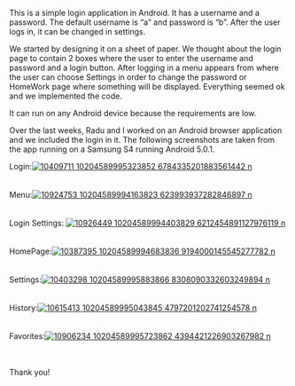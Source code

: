 This is a simple login application in Android. It has a username and a password. 
The default username is “a” and password is “b”. After the user logs in, it can be changed in settings.

We started by designing it on a sheet of paper. We thought about the login page to contain 2 boxes where the user to enter the username and password and a login button.
After logging in a menu appears from where the user can choose Settings in order to change the password or HomeWork page where something will be displayed.
Everything seemed ok and we implemented the code.

It can run on any Android device because the requirements are low.

Over the last weeks, Radu and I worked on an Android browser application and we included the login in it. The following screenshots are taken from the app running on a Samsung S4 running Android 5.0.1.

Login:<a href='http://postimage.org/' target='_blank'><img src='http://s15.postimg.org/wfp7apzfv/10409711_10204589995323852_6784335201883561442_n.jpg' border='0' alt="10409711 10204589995323852 6784335201883561442 n" /></a><br /><a target='_blank' href='http://postimage.org/'></a><br /><br />Menu:<a href='http://postimage.org/' target='_blank'><img src='http://s14.postimg.org/fqwht5usx/10924753_10204589994163823_623993937282846897_n.jpg' border='0' alt="10924753 10204589994163823 623993937282846897 n" /></a><br /><a target='_blank' href='http://postimage.org/app.php'></a><br /><br />Login Settings: <a href='http://postimage.org/' target='_blank'><img src='http://s21.postimg.org/wb2t6am0n/10926449_10204589994403829_6212454891127976119_n.jpg' border='0' alt="10926449 10204589994403829 6212454891127976119 n" /></a><br /><a target='_blank' href='http://postimage.org/app.php'></a><br /><br />HomePage:<a href='http://postimage.org/' target='_blank'><img src='http://s27.postimg.org/d5z0e17kz/10387395_10204589994683836_9194000145545277782_n.jpg' border='0' alt="10387395 10204589994683836 9194000145545277782 n" /></a><br /><a target='_blank' href='http://postimage.org/'></a><br /><br />Settings:<a href='http://postimage.org/' target='_blank'><img src='http://s16.postimg.org/9gj9d01yt/10403298_10204589995883866_8308090332603249894_n.jpg' border='0' alt="10403298 10204589995883866 8308090332603249894 n" /></a><br /><a target='_blank' href='http://postimage.org/'></a><br /><br />History:<a href='http://postimage.org/' target='_blank'><img src='http://s13.postimg.org/7r3u2nwzb/10615413_10204589995043845_4797201202741254578_n.jpg' border='0' alt="10615413 10204589995043845 4797201202741254578 n" /></a><br /><a target='_blank' href='http://postimage.org/'></a><br /><br />Favorites:<a href='http://postimage.org/' target='_blank'><img src='http://s4.postimg.org/jhtwc1vvx/10906234_10204589995723862_4394421226903267982_n.jpg' border='0' alt="10906234 10204589995723862 4394421226903267982 n" /></a><br /><a target='_blank' href='http://postimage.org/'></a><br /><br />


Thank you!
